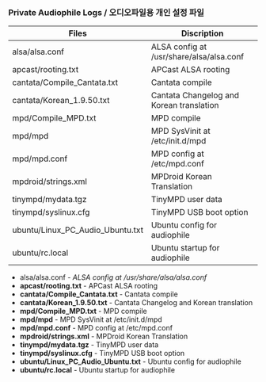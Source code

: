 ### Private Audiophile Logs / 오디오파일용 개인 설정 파일

Files                            | Discription
---------------------------------|-------------------------------------------
alsa/alsa.conf                   | ALSA config at /usr/share/alsa/alsa.conf
apcast/rooting.txt               | APCast ALSA rooting
cantata/Compile_Cantata.txt      | Cantata compile
cantata/Korean_1.9.50.txt        | Cantata Changelog and Korean translation
mpd/Compile_MPD.txt              | MPD compile
mpd/mpd                          | MPD SysVinit at /etc/init.d/mpd
mpd/mpd.conf                     | MPD config at /etc/mpd.conf
mpdroid/strings.xml              | MPDroid Korean Translation
tinympd/mydata.tgz               | TinyMPD user data
tinympd/syslinux.cfg             | TinyMPD USB boot option
ubuntu/Linux_PC_Audio_Ubuntu.txt | Ubuntu config for audiophile
ubuntu/rc.local                  | Ubuntu startup for audiophile

* alsa/alsa.conf - *ALSA config at /usr/share/alsa/alsa.conf*
* **apcast/rooting.txt** - APCast ALSA rooting
* **cantata/Compile_Cantata.txt** - Cantata compile
* **cantata/Korean_1.9.50.txt** - Cantata Changelog and Korean translation
* **mpd/Compile_MPD.txt** - MPD compile
* **mpd/mpd** - MPD SysVinit at /etc/init.d/mpd
* **mpd/mpd.conf** - MPD config at /etc/mpd.conf
* **mpdroid/strings.xml** - MPDroid Korean Translation
* **tinympd/mydata.tgz** - TinyMPD user data
* **tinympd/syslinux.cfg** - TinyMPD USB boot option
* **ubuntu/Linux_PC_Audio_Ubuntu.txt** - Ubuntu config for audiophile
* **ubuntu/rc.local** - Ubuntu startup for audiophile
